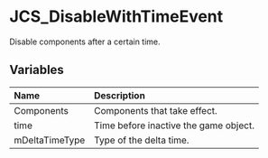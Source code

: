 # JCS_DisableWithTimeEvent

Disable components after a certain time.

## Variables

| Name           | Description                           |
|:---------------|:--------------------------------------|
| Components     | Components that take effect.          |
| time           | Time before inactive the game object. |
| mDeltaTimeType | Type of the delta time.               |
